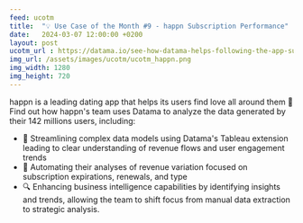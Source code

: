 ```yaml
---
feed: ucotm
title:  "💡 Use Case of the Month #9 - happn Subscription Performance"
date:   2024-03-07 12:00:00 +0200
layout: post
ucotm_url : https://datama.io/see-how-datama-helps-following-the-app-subscription-kpis/
img_url: /assets/images/ucotm/ucotm_happn.png
img_width: 1280
img_height: 720
---
```



happn is a leading dating app that helps its users find love all around them 💓 Find out how happn's team uses Datama to analyze the data generated by their 142 millions users, including:

* 🚀 Streamlining complex data models using Datama's Tableau extension leading to clear understanding of revenue flows and user engagement trends
* 🔄 Automating their analyses of revenue variation focused on subscription expirations, renewals, and type
* 🔍 Enhancing business intelligence capabilities by identifying insights and trends, allowing the team to shift focus from manual data extraction to strategic analysis. 